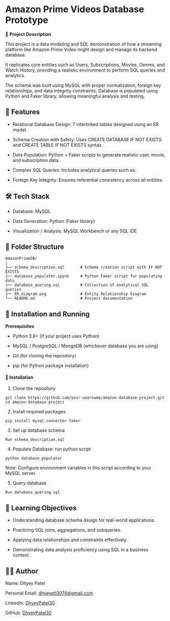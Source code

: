 
# Amazon Prime Videos Database Prototype

📄 **Project Description**

This project is a data modeling and SQL demonstration of how a streaming platform like Amazon Prime Video might design and manage its backend database.

It replicates core entities such as Users, Subscriptions, Movies, Genres, and Watch History, providing a realistic environment to perform SQL queries and analytics.

The schema was built using MySQL with proper normalization, foreign key relationships, and data integrity constraints.
Database is populated using Python and Faker library, allowing meaningful analysis and testing.


## 🧩 Features

- Relational Database Design: 7 interlinked tables designed using an ER model.

- Schema Creation with Safety: Uses CREATE DATABASE IF NOT EXISTS and CREATE TABLE IF NOT EXISTS syntax.

- Data Population: Python + Faker scripts to generate realistic user, movie, and subscription data.

- Complex SQL Queries: Includes analytical queries such as:

- Foreign Key Integrity: Ensures referential consistency across all entities.

## 🛠️ Tech Stack

- Database: MySQL

- Data Generation: Python (Faker library)

- Visualization / Analysis: MySQL Workbench or any SQL IDE


## 📁 Folder Structure

``` 
AmazonPrimeDB/
│
├── schema_description.sql       # Schema creation script with IF NOT EXISTS
├── database_populater.ipynb     # Python Faker script for populating data
├── database_quering.sql         # Collection of analytical SQL queries
├── ER_diagram.png               # Entity Relationship Diagram
└── README.md                    # Project documentation
```

## 🚀 Installation and Running

**Prerequisites**

- Python 3.8+ (if your project uses Python)

- MySQL / PostgreSQL / MongoDB (whichever database you are using)

- Git (for cloning the repository)

- pip (for Python package installation)



#### 💾 **Installation**

1. Clone the repository
```
git clone https://github.com/your-username/amazon-database-project.git
cd amazon-database-project
```

2. Install required packages
```
pip install mysql.connector faker
```

3. Set up  database schema
```
Run schema_description.sql
```

4. Populate Database: run python script
```
python database_populator
```
Note: Configure environment variables in this script according to your MySQL server.

5. Query database
``` 
Run database_quering.sql
```

## 🧠 Learning Objectives

- Understanding database schema design for real-world applications.

- Practicing SQL joins, aggregations, and subqueries.

- Applying data relationships and constraints effectively.

- Demonstrating data analysis proficiency using SQL in a business context.


## 👨‍💻 Author

Name: Dhyey Patel

Personal Email: dhyeyptl3074@gmail.com

LinkedIn: [DhyeyPatel30](https://www.linkedin.com/in/DhyeyPatel30/)

GitHub: [DhyeyPatel30](https://github.com/DhyeyPatel30)

